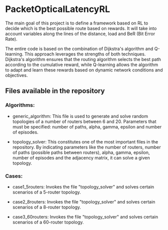 # PacketOpticalLatencyRL
The main goal of this project is to define a framework based on RL to decide
which is the best possible route based on rewards. It will take into account
variables along the lines of the distance, load and BeR (Bit Error Rate). 

The entire code is based on the combination of Dijkstra's algorithm and Q-learning.
This approach leverages the strengths of both techniques. Dijkstra's algorithm
ensures that the routing algorithm selects the best path according to the cumulative
reward, while Q-learning allows the algorithm to adapt and learn these rewards based
on dynamic network conditions and objectives.

## Files available in the repository
### Algorithms:
- generic_algorithm: This file is used to generate and solve random topologies of
a number of routers between 6 and 20. Parameters that must be specified: number of paths,
alpha, gamma, epsilon and number of episodes.

- topology_solver: This constitutes one of the most important files in the repository.
By indicating parameters like the number of routers, number of paths (possible paths
between routers), alpha, gamma, epsilon, number of episodes and the adjacency matrix,
it can solve a given topology.

### Cases:
- case1_5routers: Invokes the file "topology_solver" and solves certain scenarios of
a 5-router topology.

- case2_8routers: Invokes the file "topology_solver" and solves certain scenarios of
a 8-router topology.

- case3_60routers: Invokes the file "topology_solver" and solves certain scenarios of
a 60-router topology.
